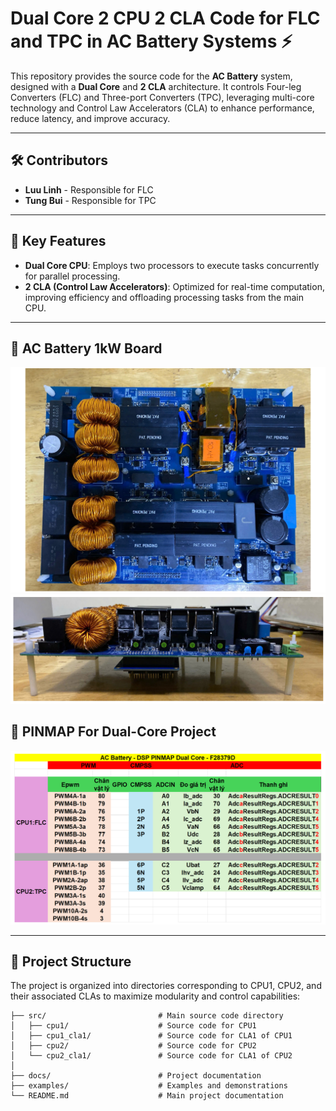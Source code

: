 # Dual Core 2 CPU 2 CLA Code for FLC and TPC in AC Battery Systems ⚡️

This repository provides the source code for the **AC Battery** system, designed with a **Dual Core** and **2 CLA** architecture. It controls Four-leg Converters (FLC) and Three-port Converters (TPC), leveraging multi-core technology and Control Law Accelerators (CLA) to enhance performance, reduce latency, and improve accuracy.

---

## 🛠️ Contributors

- **Luu Linh** - Responsible for FLC
- **Tung Bui** - Responsible for TPC

---

## 🚀 Key Features

- **Dual Core CPU**: Employs two processors to execute tasks concurrently for parallel processing.
- **2 CLA (Control Law Accelerators)**: Optimized for real-time computation, improving efficiency and offloading processing tasks from the main CPU.

---

## 📂 AC Battery 1kW Board
![AC Battery 1kW Board](https://github.com/linhlttautomation/ACBatteryDualCore/blob/master/AC%20Battery%201kW%20Board.png)
![AC Battery 1kW Board](https://github.com/linhlttautomation/ACBatteryDualCore/blob/master/AC%20Battery%201kW%20Board%20Side.png)
## 📂 PINMAP For Dual-Core Project
![PINMAP For Dual-Core Project](https://github.com/linhlttautomation/ACBatteryDualCore/blob/master/PINMAP%20For%20Dual-Core%20Project.png)


---

## 📂 Project Structure

The project is organized into directories corresponding to CPU1, CPU2, and their associated CLAs to maximize modularity and control capabilities:

```plaintext
├── src/                         # Main source code directory
│   ├── cpu1/                    # Source code for CPU1
│   ├── cpu1_cla1/               # Source code for CLA1 of CPU1
│   ├── cpu2/                    # Source code for CPU2
│   └── cpu2_cla1/               # Source code for CLA1 of CPU2
│
├── docs/                        # Project documentation
├── examples/                    # Examples and demonstrations
└── README.md                    # Main project documentation

